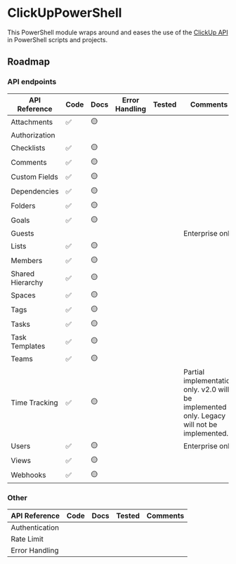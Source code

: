 # ClickUpPowerShell

This PowerShell module wraps around and eases the use of the [ClickUp API](https://clickup.com/api) in PowerShell scripts and projects.

## Roadmap

### API endpoints

| API Reference | Code | Docs | Error Handling | Tested | Comments |
| ------------- | ---- | ---- | --- | ------ | -------- |
| Attachments   | ✅    | 🟡    |   |         |          |
| Authorization |      |      |   |        |          |
| Checklists    | ✅    | 🟡    |   |         |          |
| Comments      | ✅    | 🟡    |   |         |          |
| Custom Fields | ✅    | 🟡    |   |        |          |
| Dependencies  | ✅    | 🟡    |   |        |          |
| Folders       | ✅    | 🟡    |   |         |          |
| Goals         | ✅    | 🟡    |   |        |          |
| Guests        |      |      |   |        | Enterprise only |
| Lists         | ✅    | 🟡    |   |         |          |
| Members       | ✅    | 🟡    |   |        |          |
| Shared Hierarchy | ✅    | 🟡    |   |        |          |
| Spaces        | ✅    | 🟡    |   |         |          |
| Tags          | ✅    | 🟡    |   |        |          |
| Tasks         | ✅    | 🟡    |   |         |          |
| Task Templates |✅    | 🟡    |   |        |          |
| Teams         | ✅    | 🟡    |   |         |          |
| Time Tracking | ✅    | 🟡    |   |        | Partial implementation only. v2.0 will be implemented only. Legacy will not be implemented. |
| Users         | ✅    | 🟡    |   |         | Enterprise only |
| Views         | ✅    | 🟡    |   |        |          |
| Webhooks      | ✅    | 🟡    |   |        |          |

### Other

| API Reference | Code | Docs | Tested | Comments |
| ------------- | ---- | ---- | ------ | -------- |
| Authentication      |      |      |        |          |
| Rate Limit          |      |      |        |          |
| Error Handling      |      |      |        |          |
